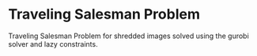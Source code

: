 # Traveling Salesman Problem
Traveling Salesman Problem for shredded images solved using the gurobi solver and lazy constraints.
